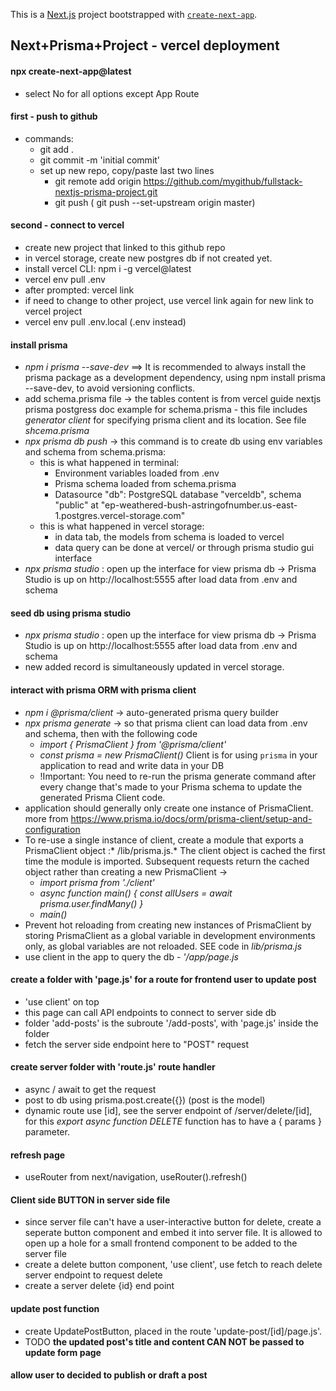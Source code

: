 This is a [Next.js](https://nextjs.org/) project bootstrapped with [`create-next-app`](https://github.com/vercel/next.js/tree/canary/packages/create-next-app).

## Next+Prisma+Project - vercel deployment
#### npx create-next-app@latest
* select No for all options except App Route
#### first - push to github
* commands:
    - git add .
    - git commit -m 'initial commit'
    - set up new repo, copy/paste last two lines 
        * git remote add origin https://github.com/mygithub/fullstack-nextjs-prisma-project.git
        * git push ( git push --set-upstream origin master)
#### second - connect to vercel
* create new project that linked to this github repo
* in vercel storage, create new postgres db if not created yet. 
* install vercel CLI: npm i -g vercel@latest
* vercel env pull .env
* after prompted: vercel link
* if need to change to other project, use vercel link again for new link to vercel project
* vercel env pull .env.local (.env instead)

#### install prisma
* *npm i prisma --save-dev* ==> It is recommended to always install the prisma package as a development dependency, using npm install prisma --save-dev, to avoid versioning conflicts.
* add schema.prisma file -> the tables content is from vercel guide nextjs prisma postgress doc example for schema.prisma - this file includes *generator client* for specifying prisma client and its location. See file *shcema.prisma*
* *npx prisma db push* -> this command is to create db using env variables and schema from schema.prisma:
    - this is what happened in terminal: 
        * Environment variables loaded from .env
        * Prisma schema loaded from schema.prisma
        * Datasource "db": PostgreSQL database "verceldb", schema "public" at "ep-weathered-bush-astringofnumber.us-east-1.postgres.vercel-storage.com"
    - this is what happened in vercel storage:
        * in data tab, the models from schema is loaded to vercel
        * data query can be done at vercel/ or through prisma studio gui interface
* *npx prisma studio* : open up the interface for view prisma db -> Prisma Studio is up on http://localhost:5555 after load data from .env and schema


#### seed db using prisma studio 
* *npx prisma studio* : open up the interface for view prisma db -> Prisma Studio is up on http://localhost:5555 after load data from .env and schema
* new added record is simultaneously updated in vercel storage.

#### interact with prisma ORM with prisma client
* *npm i @prisma/client* -> auto-generated prisma query builder
* *npx prisma generate* -> so that prisma client can load data from .env and schema, then with the following code
    - *import { PrismaClient } from '@prisma/client'*
    - *const prisma = new PrismaClient()*
   Client is for using `prisma` in your application to read and write data in your DB
   - !Important: You need to re-run the prisma generate command after every change that's made to your Prisma schema to update the generated Prisma Client code.
* application should generally only create one instance of PrismaClient. more from https://www.prisma.io/docs/orm/prisma-client/setup-and-configuration
* To re-use a single instance of client, create a module that exports a PrismaClient object :* /lib/prisma.js.* The client object is cached the first time the module is imported. Subsequent requests return the cached object rather than creating a new PrismaClient -> 
    - *import prisma from './client'*
    - *async function main() {*
        *const allUsers = await prisma.user.findMany()*
        *}*
    - *main()*
* Prevent hot reloading from creating new instances of PrismaClient by storing PrismaClient as a global variable in development environments only, as global variables are not reloaded. SEE code in *lib/prisma.js*
* use client in the app to query the db - *'/app/page.js*

#### create a folder with 'page.js' for a route for frontend user to update post
* 'use client' on top
* this page can call API endpoints to connect to server side db
* folder 'add-posts' is the subroute '/add-posts', with 'page.js' inside the folder
* fetch the server side endpoint here to "POST" request

#### create server folder with 'route.js' route handler
* async / await to get the request
* post to db using prisma.post.create({}) (post is the model)
* dynamic route use [id], see the server endpoint of /server/delete/[id], for this *export async function DELETE* function has to have a { params } parameter.

#### refresh page 
* useRouter from next/navigation, useRouter().refresh()

#### Client side BUTTON in server side file
* since server file can't have a user-interactive button for delete, create a seperate button component and embed it into server file. It is allowed to open up a hole for a small frontend component to be added to the server file
* create a delete button component, 'use client', use fetch to reach delete server endpoint to request delete
* create a server delete {id} end point


#### update post function
* create UpdatePostButton, placed in the route 'update-post/[id]/page.js'. 
* TODO **the updated post's title and content CAN NOT be passed to update form page**

#### allow user to decided to publish or draft a post

